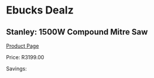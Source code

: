 
# Ebucks Dealz
## Stanley: 1500W Compound Mitre Saw
[Product Page](https://www.ebucks.com/web/shop/productSelected.do?prodId=688320352&catId=717342768)

Price: R3199.00

Savings: 


	